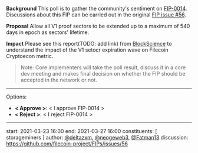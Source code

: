 **Background**
This poll is to gather the community's sentiment on [FIP-0014](https://github.com/filecoin-project/FIPs/blob/master/FIPS/fip-0014.md). Discussions about this FIP can be carried out in the original [FIP issue #56](https://github.com/filecoin-project/FIPs/issues/56).

**Proposal**
Allow all V1 proof sectors to be extended up to a maximum of 540 days in epoch as sectors' lifetime.

**Impact**
Please see this report(TODO: add link) from [BlockScience](https://github.com/BlockScience) to understand the impact of the V1 setocr expiration wave on Filecoin Cryptoecon metric.

> Note: Core implementers will take the poll result, discuss it in a core dev meeting and makes final decision on whether the FIP should be accepted in the network or not.

---
Options:
- **< Approve >**: < I approve FIP-0014 >
- **< Reject >**: < I reject FIP-0014 >

---
start: 2021-03-23 16:00
end: 2021-03-27 16:00
constituents: [ storageminers ]
author: [@deltazxm](https://github.com/deltazxm), [@neogeweb3](https://github.com/neogeweb3), [@Fatman13](https://github.com/Fatman13) 
discussion: https://github.com/filecoin-project/FIPs/issues/56

